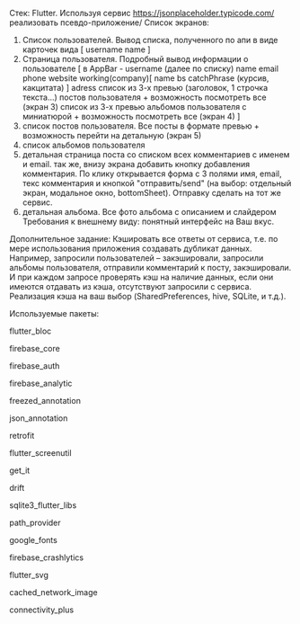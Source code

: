 Стек: Flutter.
Используя сервис https://jsonplaceholder.typicode.com/ реализовать псевдо-приложение/
Список экранов:
1. Список пользователей. Вывод списка, полученного по апи в виде карточек вида 
  [
username
name
  ]
2. Страница пользователя. Подробный вывод информации о пользователе
  [
    в AppBar - username
    (далее по списку)
name
email
phone
website
working(company)[
name
bs
catchPhrase (курсив, какцитата)
]
adress
    список из 3-х превью (заголовок, 1 строчка текста...) постов пользователя + возможность посмотреть все (экран 3)
    список из 3-х превью альбомов пользователя с миниатюрой + возможность посмотреть все (экран 4)
  ]
3. список постов пользователя. Все посты в формате превью + возможность перейти на детальную (экран 5)
4. список альбомов пользователя
5. детальная страница поста со списком всех комментариев c именем и email. так же, внизу экрана добавить кнопку добавления комментария. По клику открывается форма с 3 полями имя, email, текс комментария и кнопкой "отправить/send" (на выбор: отдельный экран, модальное окно, bottomSheet). Отправку сделать на тот же сервис.
6. детальная альбома. Все фото альбома с описанием и слайдером
Требования к внешнему виду: понятный интерфейс на Ваш вкус.

Дополнительное задание:
Кэшировать все ответы от сервиса, т.е. по мере использования приложения создавать дубликат данных. Например, запросили пользователей – закэшировали, запросили альбомы пользователя, отправили комментарий к посту, закэшировали. И при каждом запросе проверять кэш на наличие данных, если они имеются отдавать из кэша, отсутствуют запросили с сервиса. Реализация кэша на ваш выбор (SharedPreferences, hive, SQLite, и т.д.).

Используемые пакеты:

  flutter_bloc
  
  firebase_core
  
  firebase_auth
  
  firebase_analytic
  
  freezed_annotation
  
  json_annotation
  
  retrofit
  
  flutter_screenutil
  
  get_it
  
  drift
  
  sqlite3_flutter_libs
  
  path_provider
  
  google_fonts
  
  firebase_crashlytics
  
  flutter_svg
  
  cached_network_image
  
  connectivity_plus
